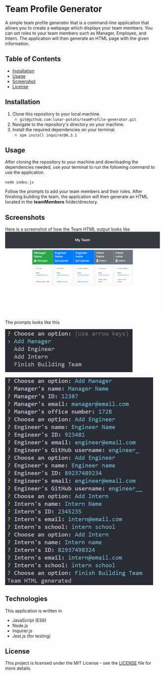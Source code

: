 # Team Profile Generator
A simple team profile generator that is a command-line applicaiton that allows you to create a webpage which displays your team members. You can set roles to your team members such as Manager, Employee, and Intern. The application will then generate an HTML page with the given information. 

## Table of Contents
- [Installation](#installation)
- [Usage](#usage)
- [Screenshot](#screenshots)
- [License](#license)

## Installation 
1. Clone this repository to your local machine. 
    - ``git@github.com:lunar-potato/teamProfile-generator.git``
2. Navigate to the repository's directory on your machine.
3. Install the required dependencies on your terminal.
    - ``npm install inquirer@6.3.1``

## Usage 
After cloning the repository to your machine and downloading the dependencies needed, use your terminal to run the following command to use the application.

``node index.js``

Follow the prompts to add your team members and their roles. After finishing building the team, the application will then generate an HTML located in the **teamMembers** folder/directory. 

## Screenshots
Here is a screenshot of how the Team HTML output looks like 
![Screenshot of Team HTML output](image.png)

<br>
The prompts looks like this

![Alt text](image-2.png)

![Screenshot of prompts questions](image-1.png)


## Technologies
This application is written in 
- JavaScript (ES6)
- Node.js
- Inquirer.js
- Jest.js (for testing)

## License
This project is licensed under the MIT License - see the [LICENSE](LICENSE) file for more details. 